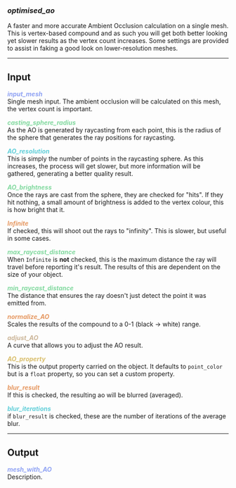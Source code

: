 ### ***optimised_ao***
A faster and more accurate Ambient Occlusion calculation on a single mesh.  This is vertex-based compound and as such you will get both better looking yet slower results as the vertex count increases.  Some settings are provided to assist in faking a good look on lower-resolution meshes.<br />

***
## Input
<span style="color:#90A3F4">***input_mesh***</span>
<br />Single mesh input.  The ambient occlusion will be calculated on this mesh, the vertex count is important.

<span style="color:#82D99F">***casting_sphere_radius***</span>
<br />As the AO is generated by raycasting from each point, this is the radius of the sphere that generates the ray positions for raycasting.

<span style="color:#62CFD9">***AO_resolution***</span>
<br />This is simply the number of points in the raycasting sphere.  As this increases, the process will get slower, but more information will be gathered, generating a better quality result.  

<span style="color:#82D99F">***AO_brightness***</span>
<br />Once the rays are cast from the sphere, they are checked for "hits".  If they hit nothing, a small amount of brightness is added to the vertex colour, this is how bright that it.

<span style="color:#E69963">***Infinite***</span>
<br />If checked, this will shoot out the rays to "infinity".  This is slower, but useful in some cases.

<span style="color:#82D99F">***max_raycast_distance***</span>
<br />When `Infinite` is **not** checked, this is the maximum distance the ray will travel before reporting it's result.  The results of this are dependent on the size of your object.

<span style="color:#82D99F">***min_raycast_distance***</span>
<br />The distance that ensures the ray doesn't just detect the point it was emitted from.

<span style="color:#E69963">***normalize_AO***</span>
<br />Scales the results of the compound to a 0-1 (black -> white) range.

<span style="color:#CCB699">***adjust_AO***</span>
<br />A curve that allows you to adjust the AO result.

<span style="color:#D9BE6C">***AO_property***</span>
<br />This is the output property carried on the object.  It defaults to `point_color` but is a `float` property, so you can set a custom property.

<span style="color:#E69963">***blur_result***</span>
<br />If this is checked, the resulting ao will be blurred (averaged).

<span style="color:#62CFD9">***blur_iterations***</span>
<br />if `blur_result` is checked, these are the number of iterations of the average blur.

***
## Output
<span style="color:#90A3F4">***mesh_with_AO***</span>
<br />Description.

